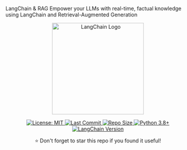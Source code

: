 
LangChain & RAG 
Empower your LLMs with real-time, factual knowledge using LangChain and Retrieval-Augmented Generation

<div align="center">
<img src="https://raw.githubusercontent.com/langchain-ai/langchain/master/docs/static/img/langchain-logo.png" alt="LangChain Logo" width="250" />
</div>

<div align="center">
<p>
<a href="https://github.com/vidhi-sys/LangChain_and_RAG/blob/master/LICENSE">
<img src="https://img.shields.io/badge/License-MIT-green.svg" alt="License: MIT">
</a>
<a href="https://github.com/vidhi-sys/LangChain_and_RAG/commits/master">
<img src="https://img.shields.io/github/last-commit/vidhi-sys/LangChain_and_RAG?color=blue" alt="Last Commit">
</a>
<a href="https://github.com/vidhi-sys/LangChain_and_RAG/archive/master.zip">
<img src="https://img.shields.io/github/repo-size/vidhi-sys/LangChain_and_RAG?color=orange" alt="Repo Size">
</a>
<a href="https://www.python.org/downloads/release/python-380/">
<img src="https://img.shields.io/badge/Python-3.8%2B-yellowgreen" alt="Python 3.8+">
</a>
<a href="https://github.com/langchain-ai/langchain">
<img src="https://img.shields.io/badge/LangChain-0.0.xx-ff69b4" alt="LangChain Version">
</a>
</p>
<p>
⭐ Don't forget to star this repo if you found it useful!
</p>
</div>

